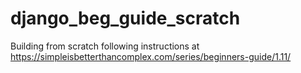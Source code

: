 # django_beg_guide_scratch
Building from scratch following instructions at https://simpleisbetterthancomplex.com/series/beginners-guide/1.11/
